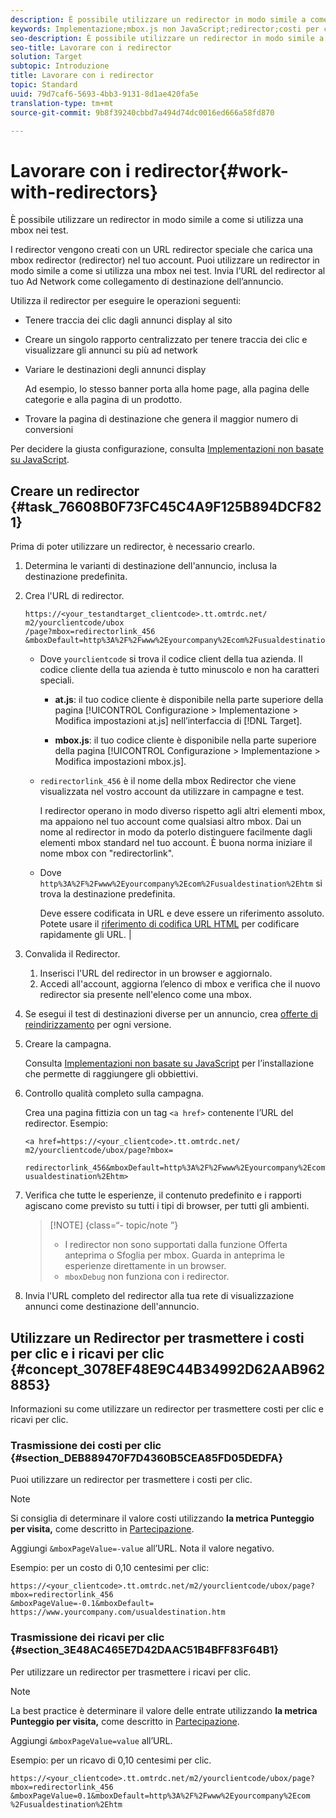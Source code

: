 ```yaml
---
description: È possibile utilizzare un redirector in modo simile a come si utilizza una mbox nei test.
keywords: Implementazione;mbox.js non JavaScript;redirector;costi per clic; ricavi per clic
seo-description: È possibile utilizzare un redirector in modo simile a come si utilizza una mbox nei test.
seo-title: Lavorare con i redirector
solution: Target
subtopic: Introduzione
title: Lavorare con i redirector
topic: Standard
uuid: 79d7caf6-5693-4bb3-9131-8d1ae420fa5e
translation-type: tm+mt
source-git-commit: 9b8f39240cbbd7a494d74dc0016ed666a58fd870

---
```



# Lavorare con i redirector{#work-with-redirectors}

È possibile utilizzare un redirector in modo simile a come si utilizza una mbox nei test.

I redirector vengono creati con un URL redirector speciale che carica una mbox redirector (redirector) nel tuo account. Puoi utilizzare un redirector in modo simile a come si utilizza una mbox nei test. Invia l’URL del redirector al tuo Ad Network come collegamento di destinazione dell’annuncio.

Utilizza il redirector per eseguire le operazioni seguenti:

* Tenere traccia dei clic dagli annunci display al sito
* Creare un singolo rapporto centralizzato per tenere traccia dei clic e visualizzare gli annunci su più ad network
* Variare le destinazioni degli annunci display

   Ad esempio, lo stesso banner porta alla home page, alla pagina delle categorie e alla pagina di un prodotto.

* Trovare la pagina di destinazione che genera il maggior numero di conversioni

Per decidere la giusta configurazione, consulta  [Implementazioni non basate su JavaScript](../../c-implementing-target/c-non-javascript-based-implementation/non-javascript-based-implementation.md#concept_4799C58B081A43F6B3B8CC25A8D5D7C4).

## Creare un redirector {#task_76608B0F73FC45C4A9F125B894DCF821}

Prima di poter utilizzare un redirector, è necessario crearlo.

1. Determina le varianti di destinazione dell&#39;annuncio, inclusa la destinazione predefinita.
1. Crea l&#39;URL di redirector.

   ```
   https://<your_testandtarget_clientcode>.tt.omtrdc.net/​m2/yourclientcode/ubox
   /​page?mbox=redirectorlink_456
   &mboxDefault=http%3A%2F%2Fwww%2Eyourcompany%2Ecom%2Fusualdestination%2Ehtm
   ```

   * Dove `yourclientcode` si trova il codice client della tua azienda. Il codice cliente della tua azienda è tutto minuscolo e non ha caratteri speciali.

      * **at.js**: il tuo codice cliente è disponibile nella parte superiore della pagina [!UICONTROL Configurazione &gt; Implementazione &gt; Modifica impostazioni at.js] nell’interfaccia di [!DNL Target].

      * **mbox.js**: il tuo codice cliente è disponibile nella parte superiore della pagina [!UICONTROL Configurazione &gt; Implementazione &gt; Modifica impostazioni mbox.js].
   * `redirectorlink_456` è il nome della mbox Redirector che viene visualizzata nel vostro account da utilizzare in campagne e test.

      I redirector operano in modo diverso rispetto agli altri elementi mbox, ma appaiono nel tuo account come qualsiasi altro mbox. Dai un nome al redirector in modo da poterlo distinguere facilmente dagli elementi mbox standard nel tuo account.  È buona norma iniziare il nome mbox con &quot;redirectorlink&quot;.

   * Dove `http%3A%2F%2Fwww%2Eyourcompany%2Ecom%2Fusualdestination%2Ehtm` si trova la destinazione predefinita.

      Deve essere codificata in URL e deve essere un riferimento assoluto. Potete usare il [riferimento di codifica URL HTML](https://www.w3schools.com/tags/ref_urlencode.asp) per codificare rapidamente gli URL. |



1. Convalida il Redirector.
   1. Inserisci l&#39;URL del redirector in un browser e aggiornalo.
   1. Accedi all&#39;account, aggiorna l’elenco di mbox e verifica che il nuovo redirector sia presente nell&#39;elenco come una mbox.
1. Se esegui il test di destinazioni diverse per un annuncio, crea [offerte di reindirizzamento](../../c-experiences/c-visual-experience-composer/redirect-offer.md#task_9578678D42784F5EB9638F8AC8C911FA) per ogni versione.
1. Creare la campagna.

   Consulta [Implementazioni non basate su JavaScript](../../c-implementing-target/c-non-javascript-based-implementation/non-javascript-based-implementation.md#concept_4799C58B081A43F6B3B8CC25A8D5D7C4) per l’installazione che permette di raggiungere gli obbiettivi.
1. Controllo qualità completo sulla campagna.

   Crea una pagina fittizia con un tag `<a href>` contenente l’URL del redirector. Esempio:

   ```
   <a href=https://<your_clientcode>.tt.omtrdc.net/​m2/yourclientcode/ubox/​page?mbox=
   
   redirectorlink_456&mboxDefault=http%3A%2F%2Fwww%2Eyourcompany%2Ecom%2F​usualdestination%2Ehtm>
   ```

1. Verifica che tutte le esperienze, il contenuto predefinito e i rapporti agiscano come previsto su tutti i tipi di browser, per tutti gli ambienti.

   >[!NOTE] {class=“- topic/note ”}
   >
   >* I redirector non sono supportati dalla funzione Offerta anteprima o Sfoglia per mbox. Guarda in anteprima le esperienze direttamente in un browser.
   >* `mboxDebug` non funziona con i redirector.


1. Invia l&#39;URL completo del redirector alla tua rete di visualizzazione annunci come destinazione dell&#39;annuncio.

## Utilizzare un Redirector per trasmettere i costi per clic e i ricavi per clic {#concept_3078EF48E9C44B34992D62AAB9628853}

Informazioni su come utilizzare un redirector per trasmettere costi per clic e ricavi per clic.

### Trasmissione dei costi per clic {#section_DEB889470F7D4360B5CEA85FD05DEDFA}

Puoi utilizzare un redirector per trasmettere i costi per clic.

>[!NOTE]
>
>Si consiglia di determinare il valore costi utilizzando **la metrica Punteggio per visita,** come descritto in [Partecipazione](https://marketing.adobe.com/resources/help/en_US/tnt/help/c_Capturing_Engagement.html).

Aggiungi `&mboxPageValue=-value` all’URL. Nota il valore negativo.

Esempio: per un costo di 0,10 centesimi per clic:

```
https://<your_clientcode>.tt.omtrdc.net/​m2/yourclientcode/ubox/​page?mbox=redirectorlink_456
&mboxPageValue=-0.1&mboxDefault=​https://www.yourcompany.com/usualdestination.htm
```

### Trasmissione dei ricavi per clic  {#section_3E48AC465E7D42DAAC51B4BFF83F64B1}

Per utilizzare un redirector per trasmettere i ricavi per clic.

>[!NOTE]
>
>La best practice è determinare il valore delle entrate utilizzando **la metrica Punteggio per visita,** come descritto in [Partecipazione](https://marketing.adobe.com/resources/help/en_US/tnt/help/c_Capturing_Engagement.html).

Aggiungi `&mboxPageValue=value` all’URL.

Esempio: per un ricavo di 0,10 centesimi per clic.

```
https://<​your_clientcode>​​​​.tt​​.omtrdc​.net/​​m2/​yourclientcode/​ubox/​​​page?mbox=redirectorlink_456
&mboxPageValue=0.1​&mbox​Default=​​http%3A%2F%2Fwww%2E​yourcompany%2Ecom​%2Fusualdestination%2Ehtm
```
